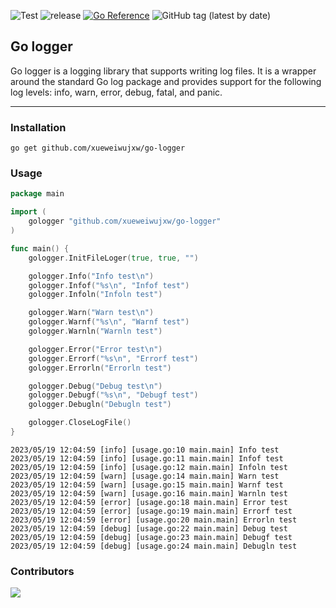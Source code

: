![Test](https://github.com/xueweiwujxw/go-logger/actions/workflows/test.yml/badge.svg)
![release](https://github.com/xueweiwujxw/go-logger/actions/workflows/release.yml/badge.svg)
[![Go Reference](https://pkg.go.dev/badge/github.com/xueweiwujxw/go-logger.svg)](https://pkg.go.dev/github.com/xueweiwujxw/go-logger)
![GitHub tag (latest by date)](https://img.shields.io/github/v/tag/xueweiwujxw/go-logger)

## Go logger

Go logger is a logging library that supports writing log files. It is a wrapper around the standard Go log package and provides support for the following log levels: info, warn, error, debug, fatal, and panic.

---

### Installation

```shell
go get github.com/xueweiwujxw/go-logger
```

### Usage

```go
package main

import (
	gologger "github.com/xueweiwujxw/go-logger"
)

func main() {
	gologger.InitFileLoger(true, true, "")

	gologger.Info("Info test\n")
	gologger.Infof("%s\n", "Infof test")
	gologger.Infoln("Infoln test")

	gologger.Warn("Warn test\n")
	gologger.Warnf("%s\n", "Warnf test")
	gologger.Warnln("Warnln test")

	gologger.Error("Error test\n")
	gologger.Errorf("%s\n", "Errorf test")
	gologger.Errorln("Errorln test")

	gologger.Debug("Debug test\n")
	gologger.Debugf("%s\n", "Debugf test")
	gologger.Debugln("Debugln test")

	gologger.CloseLogFile()
}
```

```shell
2023/05/19 12:04:59 [info] [usage.go:10 main.main] Info test
2023/05/19 12:04:59 [info] [usage.go:11 main.main] Infof test
2023/05/19 12:04:59 [info] [usage.go:12 main.main] Infoln test
2023/05/19 12:04:59 [warn] [usage.go:14 main.main] Warn test
2023/05/19 12:04:59 [warn] [usage.go:15 main.main] Warnf test
2023/05/19 12:04:59 [warn] [usage.go:16 main.main] Warnln test
2023/05/19 12:04:59 [error] [usage.go:18 main.main] Error test
2023/05/19 12:04:59 [error] [usage.go:19 main.main] Errorf test
2023/05/19 12:04:59 [error] [usage.go:20 main.main] Errorln test
2023/05/19 12:04:59 [debug] [usage.go:22 main.main] Debug test
2023/05/19 12:04:59 [debug] [usage.go:23 main.main] Debugf test
2023/05/19 12:04:59 [debug] [usage.go:24 main.main] Debugln test
```

### Contributors

<a href="https://github.com/xueweiwujxw/go-logger/graphs/contributors">
  <img src="https://contrib.rocks/image?repo=xueweiwujxw/go-logger" />
</a>
